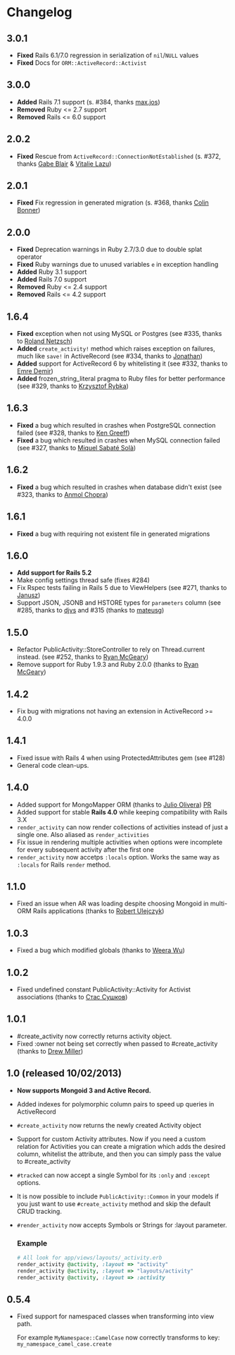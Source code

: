 # Changelog

## 3.0.1

- **Fixed** Rails 6.1/7.0 regression in serialization of `nil`/`NULL` values
- **Fixed** Docs for `ORM::ActiveRecord::Activist`

## 3.0.0

- **Added** Rails 7.1 support (s. #384, thanks [max.jos](https://github.com/yhru))
- **Removed** Ruby <= 2.7 support
- **Removed** Rails <= 6.0 support

## 2.0.2

- **Fixed** Rescue from `ActiveRecord::ConnectionNotEstablished` (s. #372, thanks [Gabe Blair](https://github.com/gblair) & [Vitalie Lazu](https://github.com/vitaliel))

## 2.0.1

- **Fixed** Fix regression in generated migration (s. #368, thanks [Colin Bonner](https://github.com/cfbonner))

## 2.0.0

- **Fixed** Deprecation warnings in Ruby 2.7/3.0 due to double splat operator
- **Fixed** Ruby warnings due to unused variables `e` in exception handling
- **Added** Ruby 3.1 support
- **Added** Rails 7.0 support
- **Removed** Ruby <= 2.4 support
- **Removed** Rails <= 4.2 support

## 1.6.4

- **Fixed** exception when not using MySQL or Postgres (see #335, thanks to [Roland Netzsch](https://github.com/stuxcrystal))
- **Added** `create_activity!` method which raises exception on failures, much like `save!` in ActiveRecord (see #334, thanks to [Jonathan](https://github.com/jtwhittington))
- **Added** support for ActiveRecord 6 by whitelisting it (see #332, thanks to [Emre Demir](https://github.com/demir))
- **Added** frozen_string_literal pragma to Ruby files for better performance (see #329, thanks to [Krzysztof Rybka](https://github.com/krzysiek1507))

## 1.6.3

- **Fixed** a bug which resulted in crashes when PostgreSQL connection failed (see #328, thanks to [Ken Greeff](https://github.com/kengreeff))
- **Fixed** a bug which resulted in crashes when MySQL connection failed (see #327, thanks to [Miquel Sabaté Solà](https://github.com/mssola))

## 1.6.2

- **Fixed** a bug which resulted in crashes when database didn't exist (see #323, thanks to [Anmol Chopra](https://github.com/chopraanmol1))

## 1.6.1

- **Fixed** a bug with requiring not existent file in generated migrations

## 1.6.0

* **Add support for Rails 5.2**
* Make config settings thread safe (fixes #284)
* Fix Rspec tests failing in Rails 5 due to ViewHelpers (see #271, thanks to [Janusz](https://github.com/januszm))
* Support JSON, JSONB and HSTORE types for `parameters` column (see #285, thanks to [djvs](https://github.com/djvs) and #315 (thanks to [mateusg](https://github.com/mateusg))

## 1.5.0

* Refactor PublicActivity::StoreController to rely on Thread.current instead. (see #252, thanks to [Ryan McGeary](https://github.com/rmm5t))
* Remove support for Ruby 1.9.3 and Ruby 2.0.0 (thanks to [Ryan McGeary](https://github.com/rmm5t))

## 1.4.2

* Fix bug with migrations not having an extension in ActiveRecord >= 4.0.0

## 1.4.1

* Fixed issue with Rails 4 when using ProtectedAttributes gem (see #128)
* General code clean-ups.

## 1.4.0

* Added support for MongoMapper ORM (thanks to [Julio Olivera](https://github.com/julioolvr)) [PR](https://github.com/pokonski/public_activity/pull/101)
* Added support for stable **Rails 4.0** while keeping compatibility with Rails 3.X
* `render_activity` can now render collections of activities instead of just a single one. Also aliased as `render_activities`
* Fix issue in rendering multiple activities when options were incomplete for every subsequent activity after the first one
* `render_activity` now accetps `:locals` option. Works the same way as `:locals` for Rails `render` method.

## 1.1.0

* Fixed an issue when AR was loading despite choosing Mongoid in multi-ORM Rails applications (thanks to [Robert Ulejczyk](https://github.com/robuye))

## 1.0.3

* Fixed a bug which modified globals (thanks to [Weera Wu](https://github.com/wulab))

## 1.0.2

* Fixed undefined constant PublicActivity::Activity for Activist associations (thanks to [Стас Сушков](https://github.com/stas))

## 1.0.1

* #create_activity now correctly returns activity object.
* Fixed :owner not being set correctly when passed to #create_activity (thanks to [Drew Miller](https://github.com/mewdriller))

## 1.0 (released 10/02/2013)

* **Now supports Mongoid 3 and Active Record.**
* Added indexes for polymorphic column pairs to speed up queries in ActiveRecord
* `#create_activity` now returns the newly created Activity object
* Support for custom Activity attributes. Now if you need a custom relation for Activities you can
  create a migration which adds the desired column, whitelist the attribute, and then you can simply pass the value to #create_activity
* `#tracked` can now accept a single Symbol for its `:only` and `:except` options.
* It is now possible to include `PublicActivity::Common` in your models if you just want to use `#create_activity` method
  and skip the default CRUD tracking.
* `#render_activity` now accepts Symbols or Strings for :layout parameter.
  ### Example

  ```ruby
  # All look for app/views/layouts/_activity.erb
  render_activity @activity, :layout => "activity"
  render_activity @activity, :layout => "layouts/activity"
  render_activity @activity, :layout => :activity
  ```
## 0.5.4

* Fixed support for namespaced classes when transforming into view path.

  For example `MyNamespace::CamelCase` now correctly transforms to key: `my_namespace_camel_case.create`
